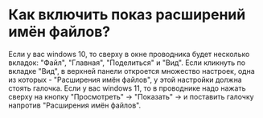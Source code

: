 # Как включить показ расширений имён файлов?
Если у вас windows 10, то сверху в окне проводника будет несколько вкладок: "Файл", "Главная", "Поделиться" и "Вид". Если кликнуть по вкладке "Вид", в верхней панели откроется множество настроек, одна из которых - "Расширения имён файлов", у этой настройки должна стоять галочка. Если у вас windows 11, то в проводнике надо нажать сверху на кнопку "Просмотреть" -> "Показать" -> и поставить галочку напротив "Расширения имён файлов".